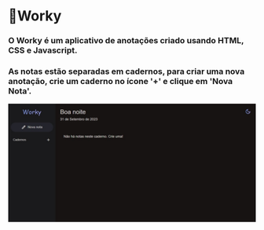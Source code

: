 # 📝Worky

### O Worky é um aplicativo de anotações criado usando HTML, CSS e Javascript.
### As notas estão separadas em cadernos, para criar uma nova anotação, crie um caderno no ícone '+' e clique em 'Nova Nota'. 

![Desktop-screen](./assets/desktop-screen.jpeg)